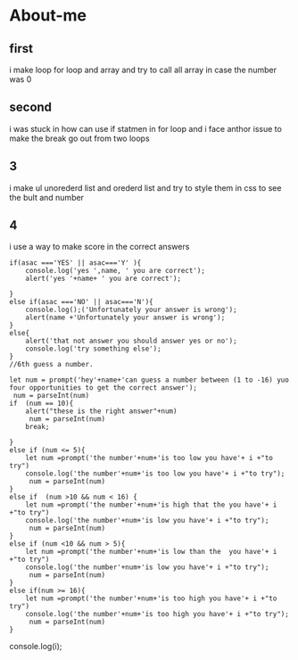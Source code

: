 # About-me
## first 
i make loop for loop and array and try to call all array in case the number was 0 
## second
i was stuck in how can use if statmen in for loop and i face anthor issue to make the break go out from two loops
## 3
i make ul unorederd list and orederd list and try to style them in css to see the bult and number
## 4
i use a way to make score in the correct answers 

    if(asac ==='YES' || asac==='Y' ){
        console.log('yes ',name, ' you are correct');
        alert('yes '+name+ ' you are correct');
    
    }
    else if(asac ==='NO' || asac==='N'){
        console.log();('Unfortunately your answer is wrong');
        alert(name +'Unfortunately your answer is wrong');
    }
    else{
        alert('that not answer you should answer yes or no');
        console.log('try something else');
    }
    //6th guess a number.
     
    let num = prompt('hey'+name+'can guess a number between (1 to -16) yuo four opportunities to get the correct answer');
     num = parseInt(num)
    if  (num == 10){
        alert("these is the right answer"+num)
         num = parseInt(num)
        break;
        
    }
    else if (num <= 5){
        let num =prompt('the number'+num+'is too low you have'+ i +"to try")
        console.log('the number'+num+'is too low you have'+ i +"to try");
         num = parseInt(num)
    }
    else if  (num >10 && num < 16) {
        let num =prompt('the number'+num+'is high that the you have'+ i +"to try")
        console.log('the number'+num+'is low you have'+ i +"to try");
         num = parseInt(num)
    }
    else if (num <10 && num > 5){
        let num =prompt('the number'+num+'is low than the  you have'+ i +"to try")
        console.log('the number'+num+'is low you have'+ i +"to try");
         num = parseInt(num)
    }
    else if(num >= 16){
        let num =prompt('the number'+num+'is too high you have'+ i +"to try")
        console.log('the number'+num+'is too high you have'+ i +"to try");
         num = parseInt(num)
    }
console.log(i);